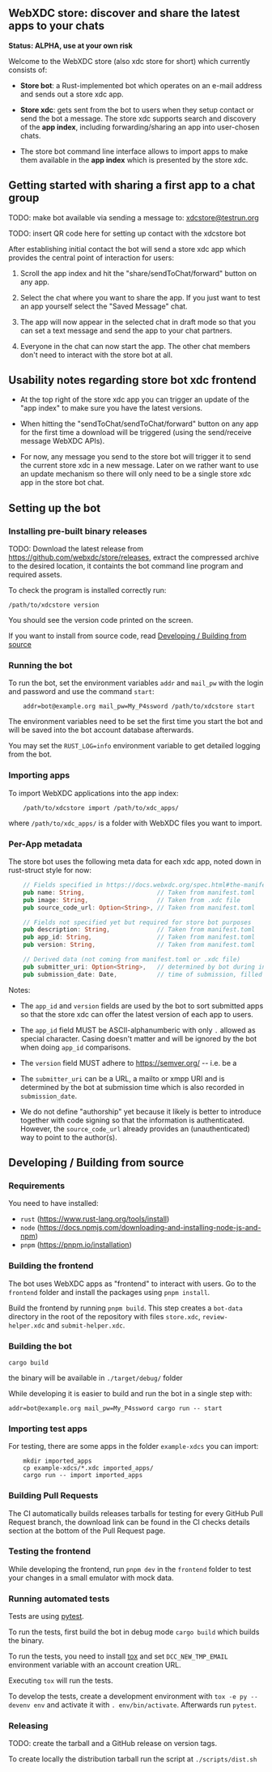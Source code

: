 ## WebXDC store: discover and share the latest apps to your chats

**Status: ALPHA, use at your own risk**

Welcome to the WebXDC store (also xdc store for short) which currently consists of:

- **Store bot**: a Rust-implemented bot which operates on an e-mail
  address and sends out a store xdc app. 

- **Store xdc**: gets sent from the bot to users when they setup contact
  or send the bot a message.  The store xdc supports search and
  discovery of the **app index**, including forwarding/sharing an app into user-chosen chats. 

- The store bot command line interface allows to import apps to 
  make them available in the **app index** which is presented by the store xdc. 


## Getting started with sharing a first app to a chat group 

TODO: make bot available via sending a message to: xdcstore@testrun.org 

TODO: insert QR code here for setting up contact with the xdcstore bot

After establishing initial contact the bot will send a store xdc app which provides
the central point of interaction for users: 

1. Scroll the app index and hit the "share/sendToChat/forward"
   button on any app. 

2. Select the chat where you want to share the app.
   If you just want to test an app yourself select the "Saved Message" chat. 

3. The app will now appear in the selected chat in draft mode so that
   you can set a text message and send the app to your chat partners.

4. Everyone in the chat can now start the app. The other chat members don't
   need to interact with the store bot at all. 


## Usability notes regarding store bot xdc frontend 

- At the top right of the store xdc app you can trigger an update of the "app index" 
  to make sure you have the latest versions. 

- When hitting the "sendToChat/sendToChat/forward" button on any app for
  the first time a download will be triggered (using the send/receive message WebXDC APIs).

- For now, any message you send to the store bot will trigger it to send 
  the current store xdc in a new message. Later on we rather want to use 
  an update mechanism so there will only need to be a single store xdc app in
  the store bot chat. 

## Setting up the bot

### Installing pre-built binary releases

TODO: Download the latest release from https://github.com/webxdc/store/releases,
extract the compressed archive to the desired location, it containts the bot command line
program and required assets.

To check the program is installed correctly run:

```
/path/to/xdcstore version
```

You should see the version code printed on the screen.

If you want to install from source code, read [Developing / Building from source](#developing--building-from-source)

### Running the bot

To run the bot, set the environment variables
`addr` and `mail_pw` with the login and password
and use the command `start`:

```
    addr=bot@example.org mail_pw=My_P4ssword /path/to/xdcstore start
```

The environment variables need to be set the first time you start the bot
and will be saved into the bot account database afterwards.

You may set the `RUST_LOG=info` environment variable to get detailed logging from the bot.

### Importing apps

To import WebXDC applications into the app index:

```
    /path/to/xdcstore import /path/to/xdc_apps/
```

where `/path/to/xdc_apps/` is a folder with WebXDC files you want to import.

### Per-App metadata 

The store bot uses the following meta data for each xdc app,
noted down in rust-struct style for now: 

```rust
    // Fields specified in https://docs.webxdc.org/spec.html#the-manifesttoml-file
    pub name: String,                    // Taken from manifest.toml
    pub image: String,                   // Taken from .xdc file
    pub source_code_url: Option<String>, // Taken from manifest.toml

    // Fields not specified yet but required for store bot purposes 
    pub description: String,             // Taken from manifest.toml
    pub app_id: String,                  // Taken from manifest.toml 
    pub version: String,                 // Taken from manifest.toml 

    // Derived data (not coming from manifest.toml or .xdc file) 
    pub submitter_uri: Option<String>,   // determined by bot during interaction 
    pub submission_date: Date,           // time of submission, filled out by bot
```

Notes: 

- The `app_id` and `version` fields are used by the bot to sort submitted apps so that 
  the store xdc can offer the latest version of each app to users. 

- The `app_id` field MUST be ASCII-alphanumberic with only `.` allowed as special character. 
  Casing doesn't matter and will be ignored by the bot when doing `app_id` comparisons. 

- The `version` field MUST adhere to https://semver.org/ -- i.e. be a 

- The `submitter_uri` can be a URL, a mailto or xmpp URI and is
  determined by the bot at submission time which is also recorded in `submission_date`. 

- We do not define "authorship" yet because it likely is better to
  introduce together with code signing so that the information is authenticated. 
  However, the `source_code_url` already provides an (unauthenticated) 
  way to point to the author(s). 

## Developing / Building from source

### Requirements

You need to have installed:
- `rust` (https://www.rust-lang.org/tools/install)
- `node` (https://docs.npmjs.com/downloading-and-installing-node-js-and-npm)
- `pnpm` (https://pnpm.io/installation)

### Building the frontend

The bot uses WebXDC apps as "frontend" to interact with users.
Go to the `frontend` folder and install the packages using `pnpm install`.

Build the frontend by running `pnpm build`.
This step creates a `bot-data` directory in the root of the repository
with files `store.xdc`, `review-helper.xdc` and `submit-helper.xdc`.

### Building the bot

```
cargo build
```

the binary will be available in `./target/debug/` folder

While developing it is easier to build and run the bot in a single step with:

```
addr=bot@example.org mail_pw=My_P4ssword cargo run -- start
```

### Importing test apps

For testing, there are some apps in the folder `example-xdcs` you can import:

```
    mkdir imported_apps
    cp example-xdcs/*.xdc imported_apps/
    cargo run -- import imported_apps
```

### Building Pull Requests

The CI automatically builds releases tarballs for testing for every GitHub Pull Request branch, the
download link can be found in the CI checks details section at the bottom of the Pull Request page.

### Testing the frontend

While developing the frontend, run `pnpm dev` in the `frontend` folder to test your changes in a
small emulator with mock data.

### Running automated tests 

Tests are using [pytest](https://pytest.org/).

To run the tests, first build the bot in debug mode `cargo build` which builds the binary.

To run the tests, you need to install [tox](https://tox.wiki/)
and set `DCC_NEW_TMP_EMAIL` environment variable with an account creation URL.

Executing `tox` will run the tests.

To develop the tests, create a development environment with `tox -e py --devenv env`
and activate it with `. env/bin/activate`. Afterwards run `pytest`.

### Releasing

TODO: create the tarball and a GitHub release on version tags.

To create locally the distribution tarball run the script at `./scripts/dist.sh`
